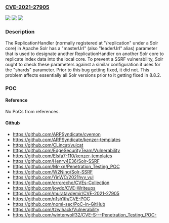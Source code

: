 ### [CVE-2021-27905](https://cve.mitre.org/cgi-bin/cvename.cgi?name=CVE-2021-27905)
![](https://img.shields.io/static/v1?label=Product&message=Apache%20Solr&color=blue)
![](https://img.shields.io/static/v1?label=Version&message=Apache%20Solr%3C%208.8.2%20&color=brighgreen)
![](https://img.shields.io/static/v1?label=Vulnerability&message=CWE-918%20Server-Side%20Request%20Forgery%20(SSRF)&color=brighgreen)

### Description

The ReplicationHandler (normally registered at "/replication" under a Solr core) in Apache Solr has a "masterUrl" (also "leaderUrl" alias) parameter that is used to designate another ReplicationHandler on another Solr core to replicate index data into the local core. To prevent a SSRF vulnerability, Solr ought to check these parameters against a similar configuration it uses for the "shards" parameter. Prior to this bug getting fixed, it did not. This problem affects essentially all Solr versions prior to it getting fixed in 8.8.2.

### POC

#### Reference
No PoCs from references.

#### Github
- https://github.com/ARPSyndicate/cvemon
- https://github.com/ARPSyndicate/kenzer-templates
- https://github.com/CLincat/vulcat
- https://github.com/EdgeSecurityTeam/Vulnerability
- https://github.com/Elsfa7-110/kenzer-templates
- https://github.com/Henry4E36/Solr-SSRF
- https://github.com/Mr-xn/Penetration_Testing_POC
- https://github.com/W2Ning/Solr-SSRF
- https://github.com/YinWC/2021hvv_vul
- https://github.com/errorecho/CVEs-Collection
- https://github.com/joydo/CVE-Writeups
- https://github.com/murataydemir/CVE-2021-27905
- https://github.com/n1sh1th/CVE-POC
- https://github.com/nomi-sec/PoC-in-GitHub
- https://github.com/tzwlhack/Vulnerability
- https://github.com/winterwolf32/CVE-S---Penetration_Testing_POC-

